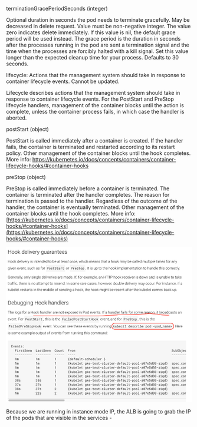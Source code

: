 terminationGracePeriodSeconds (integer)

Optional duration in seconds the pod needs to terminate gracefully. May be decreased in delete request. Value must be non-negative integer. The value zero indicates delete immediately. If this value is nil, the default grace period will be used instead. The grace period is the duration in seconds after the processes running in the pod are sent a termination signal and the time when the processes are forcibly halted with a kill signal. Set this value longer than the expected cleanup time for your process. Defaults to 30 seconds.

lifecycle: Actions that the management system should take in response to container lifecycle events. Cannot be updated.

Lifecycle describes actions that the management system should take in response to container lifecycle events. For the PostStart and PreStop lifecycle handlers, management of the container blocks until the action is complete, unless the container process fails, in which case the handler is aborted.

postStart (object)

PostStart is called immediately after a container is created. If the handler fails, the container is terminated and restarted according to its restart policy. Other management of the container blocks until the hook completes. More info: https://kubernetes.io/docs/concepts/containers/container-lifecycle-hooks/#container-hooks

preStop (object)

PreStop is called immediately before a container is terminated. The container is terminated after the handler completes. The reason for termination is passed to the handler. Regardless of the outcome of the handler, the container is eventually terminated. Other management of the container blocks until the hook completes. More info: [https://kubernetes.io/docs/concepts/containers/container-lifecycle-hooks/#container-hooks](https://kubernetes.io/docs/concepts/containers/container-lifecycle-hooks/#container-hooks)

![pre post](../images/preposthooks.png)

Because we are running in instance mode IP, the ALB is going to grab the IP of the pods that are visible in the services - 